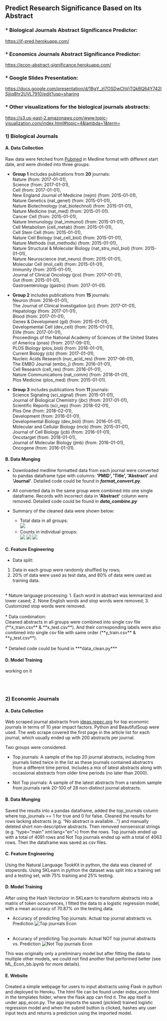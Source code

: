 ## **Predict Research Significance Based on Its Abstract**

### * Biological Journals Abstract Significance Predictor: 
https://if-pred.herokuapp.com/
### * Economics Journals Abstract Significance Predictor: 
https://econ-abstract-significance.herokuapp.com/
### * Google Slides Presentation:
https://docs.google.com/presentation/d/1BgY_zI7OSDwChVjTQkBQ64Y742lSjjiq8hr2UVL7910/edit?usp=sharing
### * Other visualizations for the biological journals abstracts:
https://s3.us-east-2.amazonaws.com/www.topic-visualization.com/index.html#topic=4&lambda=1&term=

### **1) Biological Journals**
#### A. Data Collection  
Raw data were fetched from [Pubmed](https://www.ncbi.nlm.nih.gov/pubmed/) in Medline format with different start date, and were divided into three groups:  
  * **Group 1** includes publications from **20** journals:  
  Nature (from: 2017-01-01),<br>Science (from: 2017-01-01),<br>Cell (from: 2017-01-01),<br>New England Journal of Medicine (nejm) (from: 2015-01-01),<br>Nature Genetics (nat_genet) (from: 2015-01-01),<br>Nature Biotechnology (nat_biotechnol) (from: 2015-01-01),<br>Nature Medicine (nat_med) (from: 2015-01-01).<br>
  Cancer Cell (from: 2015-01-01),<br>
Nature Immunology (nat_immunol) (from: 2015-01-01),<br>
Cell Metabolism (cell_metab) (from: 2015-01-01),<br>
Cell Stem Cell (from: 2015-01-01),<br>
Nature Cell Biology (nat_cell_biol) (from: 2015-01-01),<br>Nature Methods (nat_methods) (from: 2015-01-01),<br>Nature Structural & Molecular Biology (nat_stru_mol_biol) (from: 2015-01-01),<br>Nature Neuroscience (nat_neuro) (from: 2015-01-01),<br>
Molecular Cell (mol_cell) (from: 2015-01-01),<br>Immunity (from: 2015-01-01),<br>Journal of Clinical Oncology (jco) (from: 2017-01-01),<br>Gut (from: 2015-01-01),<br>Gastroenterology (gastro) (from: 2017-01-01).<br>

* **Group 2** includes publications from **15** journals: <br>
Neuron (from: 2016-01-01),<br>The Journal of Clinical Investigation (jci) (from: 2017-01-01),<br>Hepatology (from: 2017-01-01),<br>Blood (from: 2017-01-01),<br>Genes & Development (gd) (from: 2015-01-01),<br>Developmental Cell (dev_cell) (from: 2015-01-01),<br>Elife (from: 2017-01-01),<br>Proceedings of the National Academy of Sciences of the United States of America (pnas) (from: 2017-09-01),<br>PLOS Biology (plos_biol) (from: 2016-01-01),<br>Current Biology (cb) (from: 2017-01-01),<br>Nucleic Acids Research (nuc_acid_res) (from: 2017-06-01),<br>The EMBO Journal (embo_j) (from: 2016-01-01),<br>Cell Research (cell_res) (from: 2016-01-01),<br>Nature Communications (nat_comm) (from: 2018-01-01),<br>Plos Medicine (plos_med) (from: 2015-01-01).

* **Group 3** includes publications from **11** journals: <br>
Science Signaling (sci_signal) (from: 2015-01-01),<br>Journal of Biological Chemistry (jbc) (from: 2017-01-01),<br>Scientific Reports (sci_rep) (from: 2018-02-01),<br>Plos One (from: 2018-02-01),<br>Development (from: 2016-01-01),<br>Developmental Biology (dev_biol) (from: 2016-01-01),<br>Molecular and Cellular Biology (mcb) (from: 2015-01-01),<br>Journal of Cell Biology (jcb) (from: 2016-01-01),<br>
Oncotarget (from: 2018-01-01),<br>Journal of Molecular Biology (jmb) (from: 2016-01-01),<br>Oncogene (from: 2016-01-01).


#### B. Data Munging
* Downloaded medline formatted data from each journal were converted to pandas dataframe type with columns: **'PMID', 'Title', 'Abstract'** and **'Journal'**. Detailed code could be found in ***format_convert.py***.<br>

* All converted data in the same group were combined into one single dataframe. Records with incorrect data in **'Abstract'** column were removed. Detailed code could be found in ***data_combine.py***<br>

* Summary of the cleaned data were shown below:<br>
    * Total data in all groups:<br>
    ![](total_count.jpg)<br>
    * Counts in individual groups:<br>
    ![](group_1_counts.jpg)
    ![](group_2_counts.jpg)
    ![](group_3_counts.jpg)<br>

#### C. Feature Engineering
* Data split:
 1. Data in each group were randomly shuffled by rows;
 2. 20% of data were used as test data, and 80% of data were used as training data.<br>
 <br>
* Nature language processing:
 1. Each word in abstract was lemmarized and lower cased;
 2. None English words and stop words were removed;
 3. Customized stop words were removed.<br>
 <br>
* Data combination:<br>
    Cleaned abstracts in all groups were combined into single csv file (**x_train.csv** & **x_test.csv**). And their corresponding labels were also combined into single csv file with same order (**y_train.csv** & **y_test.csv**).   <br>
    <br>
* Detailed code could be found in ***data_clean.py***

#### D. Model Training
working on it

<br>
<br>

### **2) Economic Journals**
#### A. Data Collection  
Web scraped journal abstracts from [ideas.repec.org](https://ideas.repec.org/top/top.journals.simple10.html) 
for top economic journals in terms of 10 year impact factors. Python and BeautifulSoup were used. 
The web scrape covered the first page in the article list for 
each journal, which usually ended up with 200 abstracts per journal. 

Two groups were considered: 

* Top journals: A sample of the top 20 journal abstracts, including from journals listed twice in the list 
    as these journals contained abstractrs from a different time period. Includes a mix of latest abstracts along with occasional abstracts 
    from older time periods (no later than 2000).

* Not Top journals: A sample of the latest abstracts from a random sample from journals rank 20-100 of 28 non-distinct journal abstracts. 

#### B. Data Munging
Saved the results into a pandas dataframe, added the top_journals column where top_journals == 1 for true and 0 for false. 
Cleaned the results for rows lacking abstracts (e.g. “No abstract is available…”) and manually deleted short non-descriptive abstracts. Then 
removed nonsensical strings (e.g. “type="main" xml:lang="en">) from the rows. 
Top journals ended up with a total of 4091 rows and Not Top journals ended up with a total of 4063 rows. 
Then the dataframe was saved as csv files. 

#### C. Feature Engineering
Using the Natural Language TookKit in python, the data was cleaned of stopwords.
Using SKLearn in python the dataset was split into a training set and a testing set, with 75% training and 25% testing.


#### D. Model Training
After using the Hash Vectorizor in SKLearn to transform abstracts into a matrix of token occurrences, I fitted the data to a logistic regression model, with a mean accuracy of 70.87% on the testing data. 

* Accuracy of predicting Top journals: Actual top journal abstracts vs. Prediction
![Top journals Econ](raw_data_econ/Top_econ.png)<br><br>

* Accuracy of predicting Top journals: Actual NOT top journal abstracts vs. Prediction
![Not Top journals Econ](raw_data_econ/NotTop_econ.png)<br>

This was originally only a preliminary model but after fitting the data to multiple other models, we could not find another that performed better (see ML_Econ_bb.ipynb for more details).

#### E. Website
Created a simple webpage for users to input abstracts using Flask in python and deployed to Heroku. The html file can be found under index_econ.html in the templates folder, where the flask app can find it. The app itself is under app_econ.py. The app imports the saved (pickled) trained logistic regression model and when the submit button is clicked, hashes any user input texts and returns a prediction using the imported model.  
